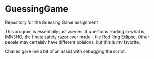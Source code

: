 GuessingGame
============

Repository for the Guessing Game assignment.

This program is essentially just aseries of questions leading to what is, IMNSHO, the 
finest safety razor ever made - the Red Ring Eclipse. Other people may certainly have
different opinions, but this is *my* favorite.

Charles gave me a bit of an assist with debugging the script.

